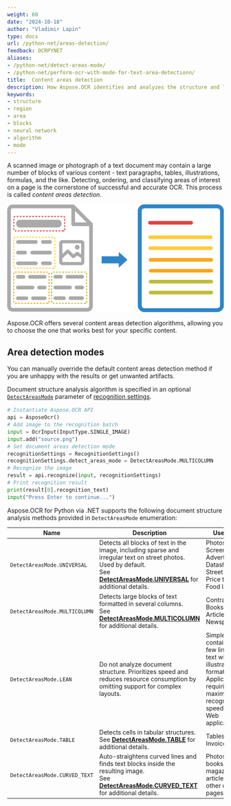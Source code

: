 ```yaml
---
weight: 60
date: "2024-10-18"
author: "Vladimir Lapin"
type: docs
url: /python-net/areas-detection/
feedback: OCRPYNET
aliases:
- /python-net/detect-areas-mode/
- /python-net/perform-ocr-with-mode-for-text-area-detectionn/
title:  Content areas detection
description: How Aspose.OCR identifies and analyzes the structure and layout of the image during recognition.
keywords:
- structure
- region
- area
- blocks
- neural network
- algorithm
- mode
---
```


A scanned image or photograph of a text document may contain a large number of blocks of various content - text paragraphs, tables, illustrations, formulas, and the like. Detecting, ordering, and classifying areas of interest on a page is the cornerstone of successful and accurate OCR. This process is called _content areas detection_.

![Document structure analysis and recognition](structure-analysis.png)

Aspose.OCR offers several content areas detection algorithms, allowing you to choose the one that works best for your specific content.

## Area detection modes

You can manually override the default content areas detection method if you are unhappy with the results or get unwanted artifacts.

Document structure analysis algorithm is specified in an optional [`DetectAreasMode`](https://reference.aspose.com/ocr/python-net/aspose.ocr/recognitionsettings/detectareasmode/) parameter of [recognition settings](https://reference.aspose.com/ocr/python-net/aspose.ocr/recognitionsettings/).

```python
# Instantiate Aspose.OCR API
api = AsposeOcr()
# Add image to the recognition batch
input = OcrInput(InputType.SINGLE_IMAGE)
input.add("source.png")
# Set document areas detection mode
recognitionSettings = RecognitionSettings()
recognitionSettings.detect_areas_mode = DetectAreasMode.MULTICOLUMN
# Recognize the image
result = api.recognize(input, recognitionSettings)
# Print recognition result
print(result[0].recognition_text)
input("Press Enter to continue...")
```

Aspose.OCR for Python via .NET supports the following document structure analysis methods provided in `DetectAreasMode` enumeration:

Name              | Description | Use cases
----------------- | ----------- | ---------
`DetectAreasMode.UNIVERSAL` | Detects all blocks of text in the image, including sparse and irregular text on street photos. Used by default.<br />See [**DetectAreasMode.UNIVERSAL**](/ocr/python-net/areas-detection/universal/) for additional details. | Photos<br />Screenshots<br />Advertisements<br />Datasheets<br />Street photos<br />Price tags<br />Food labels
`DetectAreasMode.MULTICOLUMN` | Detects large blocks of text formatted in several columns.<br />See [**DetectAreasMode.MULTICOLUMN**](/ocr/python-net/areas-detection/multicolumn/) for additional details. | Contracts<br />Books<br />Articles<br />Newspapers
`DetectAreasMode.LEAN` | Do not analyze document structure. Prioritizes speed and reduces resource consumption by omitting support for complex layouts. | Simple images containing a few lines of text without illustrations or formatting.<br />Applications requiring maximum recognition speed<br />Web applications
`DetectAreasMode.TABLE` | Detects cells in tabular structures.<br />See [**DetectAreasMode.TABLE**](/ocr/python-net/areas-detection/table/) for additional details. | Tables<br />Invoices
`DetectAreasMode.CURVED_TEXT` | Auto-straightens curved lines and finds text blocks inside the resulting image.<br />See [**DetectAreasMode.CURVED_TEXT**](/ocr/python-net/areas-detection/curved_text/) for additional details. | Photos of books, magazine articles, and other curved pages.
